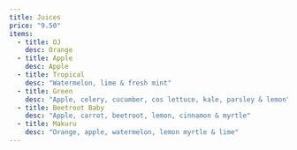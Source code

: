 ```yaml
---
title: Juices
price: "9.50"
items:
  - title: OJ
    desc: Orange
  - title: Apple
    desc: Apple
  - title: Tropical
    desc: "Watermelon, lime & fresh mint"
  - title: Green
    desc: "Apple, celery, cucumber, cos lettuce, kale, parsley & lemon"
  - title: Beetroot Baby
    desc: "Apple, carrot, beetroot, lemon, cinnamon & myrtle"
  - title: Makuru
    desc: "Orange, apple, watermelon, lemon myrtle & lime"
---
```

